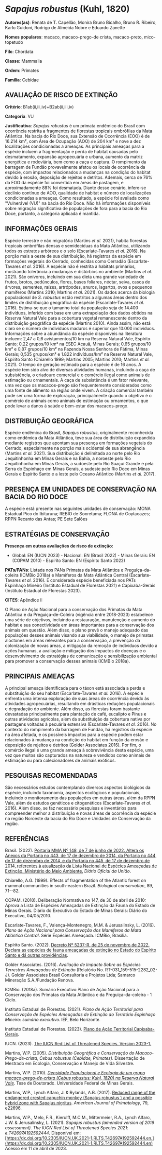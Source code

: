 # *Sapajus robustus* (Kuhl, 1820)

**Autores(as)**: Renata de T. Capellão, Monira Bruno Bicalho, Bruno R.  Ribeiro, Karlo Guidoni, Rodrigo de Almeida Nobre e Eduardo Zanette

**Nomes populares**: macaco, macaco-prego-de crista, macaco-preto, mico-topetudo

**Filo**: Chordata

**Classe**: Mammalia

**Ordem**: Primates

**Família**: Cebidae

## AVALIAÇÃO DE RISCO DE EXTINÇÃO

**Critério**: B1ab(ii,iii,iv)+B2ab(ii,iii,iv)

**Categoria**: VU

**Justificativa**: *Sapajus robustus* é um primata endêmico do Brasil com ocorrência restrita a fragmentos de florestas tropicais ombrófilas da Mata Atlântica. Na bacia do Rio Doce, sua Extensão de Ocorrência (EOO) é de 16.214 km², com Área de Ocupação (AOO) de 204 km² e nove a dez localizações condicionadas a ameaças. As principais ameaças para a espécie incluem a fragmentação e perda de habitat causadas pelo desmatamento, expansão agropecuária e urbana, aumento da matriz energética e rodoviária, bem como a caça e captura. O rompimento da barragem de Fundão provavelmente afetou os locais de ocorrência da espécie, com impactos relacionados a mudanças na condição do habitat devido à erosão, deposição de rejeitos e detritos. Ademais, cerca de 76% da EOO da espécie foi convertida em áreas de pastagem, e aproximadamente 88% foi desmatada. Diante desse cenário, infere-se declínio contínuo de AOO, qualidade de habitat e número de localizações
condicionadas a ameaças. Como resultado, a espécie foi avaliada como "Vulnerável (VU)" na bacia do Rio Doce. Não há informações disponíveis sobre migração significativa de populações de fora para a bacia do Rio Doce, portanto, a categoria aplicada é mantida.

## INFORMAÇÕES GERAIS

Espécie terrestre e não migratória (Martins *et al.* 2021), habita florestas tropicais ombrófilas densas e semidecíduas da Mata Atlântica, utilizando todos os estratos arbóreos e o solo (Escarlate-Tavares *et al.* 2016). Na porção mais a oeste de sua distribuição, há registros da espécie em formações vegetais do Cerrado, conhecidas como Cerradão (Escarlate-Tavares *et al.* 2016). A espécie não é restrita a habitats primários, mostrando tolerância a mudanças e distúrbios no ambiente (Martins *et al.* 2021). São onívoros, incluindo em sua dieta uma grande variedade de frutos, brotos, pedúnculos, flores, bases foliares, néctar, seiva, casca de árvores, sementes, raízes, artrópodes, anuros, lagartos, ovos e pequenos mamíferos (Martins 2010; Martins *et al.* 2021). Os dados acerca da biologia populacional de *S. robustus* estão restritos a algumas áreas dentro dos limites de distribuição geográfica da espécie (Escarlate-Tavares *et al.*
2016). Estima-se que o tamanho total da população seja de 14.400 indivíduos, inferido com base em uma extrapolação dos dados obtidos na Reserva Natural Vale para a cobertura vegetal remanescente dentro da distribuição geográfica da espécie (Martins 2010). Ainda assim, não está claro se o número de indivíduos maduros é superior que 10.000 indivíduos. Informações sobre a abundância da espécie disponíveis na literatura incluem: 2,47 a 0,6 avistamentos/10 km na Reserva Natural Vale, Espírito Santo; 0,22 grupos/10 km² na ESEC Acauã, Minas Gerais; 0,65 grupos/10 km² e 0,87 grupos/10 km² na Fazenda Nossa Senhora de Fátima, Minas Gerais; 0,535 grupos/km² e 1.822 indivíduos/km² na Reserva Natural Vale, Espírito Santo (Chiarello 1999; Martins 2005; Martins 2010; Martins *et al.* 2021). O tempo de geração estimado para a espécie é de 16 anos. A espécie tem sido alvo de diversas atividades humanas, incluindo a caça de subsistência, o criadouro comercial e o
comércio ilegal como animais de estimação ou ornamentais. A caça de subsistência é um fator relevante, uma vez que os macacos-prego são frequentemente considerados como uma fonte de alimento na região onde vivem. A criação comercial também pode ser uma forma de exploração, principalmente quando o objetivo é o comércio de animais como animais de estimação ou ornamentos, o que pode levar a danos à saúde e bem-estar dos macacos-prego.

## DISTRIBUIÇÃO GEOGRÁFICA

Espécie endêmica do Brasil, *Sapajus robustus*, originalmente reconhecida como endêmica da Mata Atlântica, teve sua área de distribuição expandida mediante registros que apontam sua presença em formações vegetais do Cerrado, especialmente na porção mais ocidental de sua abrangência (Martins *et al.* 2021). Sua distribuição é delimitada ao norte pelo Rio Jequitinhonha em Minas Gerais e na Bahia, a noroeste pelo Rio Jequitinhonha em Minas Gerais, a sudoeste pelo Rio Suaçuí Grande e pela Serra do Espinhaço em Minas Gerais, a sudeste pelo Rio Doce em Minas Gerais e Espírito Santo e a leste pelo Oceano Atlântico (Martins *et al.* 2017).

## PRESENÇA EM UNIDADES DE CONSERVAÇÃO NA BACIA DO RIO DOCE

A espécie está presente nas seguintes unidades de conservação: MONA Estadual Pico do Ibituruna; REBIO de Sooretama; FLONA de Goytacazes; RPPN Recanto das Antas; PE Sete Salões

## ESTRATÉGIAS DE CONSERVAÇÃO

**Presença em outras avaliações de risco de extinção:**

-   Global: EN (IUCN 2023) -   Nacional: EN (Brasil 2022) -   Minas Gerais: EN (COPAM 2010) -   Espírito Santo: EN (Espírito Santo 2022)

**PATs/PANs**: Listada nos PANs Primatas da Mata Atlântica e Preguiça-da-coleira (ICMBio 2018a) e Mamíferos da Mata Atlântica Central (Escarlate-Tavares *et al.* 2016). É considerada espécie beneficiada nos PATs Espinhaço Mineiro (Instituto Estadual de Florestas 2021) e Capixaba-Gerais (Instituto Estadual de Florestas 2023).

**CITES**: Apêndice II

O Plano de Ação Nacional para a conservação dos Primatas da Mata Atlântica e da Preguiça-de-Coleira (vigência entre 2018-2023) estabelece uma série de objetivos, incluindo a restauração, manutenção e aumento do habitat e sua conectividade em áreas importantes para a conservação dos animais em questão. Além disso, o plano prevê o manejo adequado das populações desses animais visando sua viabilidade, o manejo de primatas alóctones em áreas relevantes para a conservação, a prevenção da colonização de novas áreas, a mitigação da remoção de indivíduos devido a ações humanas, a avaliação e mitigação dos impactos de doenças e o desenvolvimento de estratégias de comunicação e sensibilização ambiental para promover a conservação desses animais (ICMBio 2018a).

## PRINCIPAIS AMEAÇAS

A principal ameaça identificada para o táxon está associada a perda e substituição do seu habitat (Escarlate-Tavares *et al.* 2016). A espécie enfrenta uma intensa exploração de suas áreas de ocorrência devido às atividades agropecuárias, resultando em drásticas reduções populacionais e degradação do ambiente. Além disso, as florestas foram bastante devastadas principalmente para plantação de café, eucalipto e Pinus e outras atividades agrícolas, além da substituição da cobertura nativa por pastagens voltadas à pecuária extensiva (Escarlate-Tavares *et al.* 2016). No contexto do rompimento da barragem de Fundão, há registros da espécie na área afetada, e os possíveis impactos para a espécie podem estar relacionados à mudança na condição do habitat em função da erosão e deposição de rejeitos e detritos (Golder Associates 2016). Por fim, o comércio ilegal é uma grande ameaça à sobrevivência desta espécie, uma vez que muitos são
capturados na natureza e vendidos como animais de estimação ou para colecionadores de animais exóticos.

## PESQUISAS RECOMENDADAS

São necessários estudos contemplando diversos aspectos biológicos da espécie, incluindo taxonomia, aspectos ecológicos e populacionais, incluindo o monitoramento das populações em outras áreas, além da RPPN Vale, além de estudos genéticos e citogenéticos (Escarlate-Tavares *et al.* 2016). Além disso, se faz necessário pesquisas e inventários para compreender melhor a distribuição e novas áreas de ocorrência da espécie na região Noroeste da bacia do Rio Doce e Unidades de Conservação da região.

## REFERÊNCIAS

Brasil. (2022). [Portaria MMA Nº 148, de 7 de junho de 2022. Altera os Anexos da Portaria no 443, de 17 de dezembro de 2014, da Portaria no 444, de 17 de dezembro de 2014, e da Portaria no 445, de 17 de dezembro de 2014, referentes à atualização da Lista Nacional de Espécies Ameaçadas de Extinção. Ministério do Meio Ambiente.](https://in.gov.br/en/web/dou/-/portaria-mma-n-148-de-7-de-junho-de-2022-406272733) *Diário Oficial da União*.

Chiarello, A.G. (1999). Effects of fragmentation of the Atlantic forest on mammal communities in south-eastern Brazil. *Biological conservation*, 89, 71--82.

COPAM. (2010). Deliberação Normativa no 147, de 30 de abril de 2010: Aprova a Lista de Espécies Ameaçadas de Extinção da Fauna do Estado de Minas Gerais. Diário do Executivo do Estado de Minas Gerais: Diário do Executivo, 04/05/2010.

Escarlate-Tavares, F., Valença-Montenegro, M.M. & Jerusalinsky, L.  (2016). *Plano de Ação Nacional para Conservação dos Mamíferos da Mata Atlântica Central*. Série Espécies Ameaçada. ICMBio, Brasília.

Espírito Santo. (2022). [Decreto Nº 5237-R, de 25 de novembro de 2022.  Declara as espécies de fauna ameaçadas de extinção no Estado do Espírito Santo e dá outras providências](https://iema.es.gov.br/Media/iema/FAUNA/Decreto%205237-R_2022_25-Nov%20-%20Fauna%20(s-peixes)%20-%20Lista%20de%20Esp%C3%A9cies%20Amea%C3%A7adas%20de%20Extin%C3%A7%C3%A3o.pdf).

Golder Associates. (2016). *Avaliação de Impacto Sobre as Espécies Terrestres Ameaçadas de Extinção* (Relatório No.  RT-031_159-515-2282_02-J). Golder Associates Brasil Consultoria e Projetos Ltda; Samarco Mineração S.A./Fundação Renova.

ICMBio. (2018a). Sumário Executivo Plano de Ação Nacional para a Conservação dos Primatas da Mata Atlântica e da Preguiça-da-coleira - 1 Ciclo.

Instituto Estadual de Florestas. (2021). *Plano de Ação Territorial para Conservação de Espécies Ameaçadas de Extinção do Território Espinhaço Mineiro: sumário executivo*. IEF, Belo Horizonte.

Instituto Estadual de Florestas. (2023). [Plano de Ação Territorial Capixaba-Gerais](http://www.ief.mg.gov.br/biodiversidade/-planodeacaoterritorialcapixabagerais).

IUCN. (2023). [The IUCN Red List of Threatened Species. Version 2023-1.](https://www.iucnredlist.org.)

Martins, W.P. (2005). *Distribuição Geográfica e Conservação do Macaco-Prego-de-crista, Cebus robustus (Cebidae, Primates)*. Dissertação de Mestrado em Ecologia, Conservação e Manejo de Vida Silvestre.

Martins, W.P. (2010). [*Densidade Populacional e Ecologia de um grupo macaco-prego-de-crista (Cebus robustus; Kuhl, 1820) na Reserva Natural Vale*](http://hdl.handle.net/1843/BUOS-8MAGGM). Tese de Doutorado.  Universidade Federal de Minas Gerais.

Martins, W.P., Lynch Alfaro, J. & Rylands, A.B. (2017). [Reduced range of the endangered crested capuchin monkey (Sapajus robustus ) and a possible hybrid zone with Sapajus nigritus](https://doi.org/10.1002/ajp.22696). *American Journal of Primatology*, 79, e22696.

Martins, W.P., Melo, F.R., Kierulff, M.C.M., Mittermeier, R.A., Lynch Alfaro, J.W. & Jerusalinsky, L. (2021). *Sapajus robustus (amended version of 2019 assessment)*. *The IUCN Red List of Threatened Species 2021: e.T42697A192592444*. Disponível em: [https://dx.doi.org/10.2305/IUCN.UK.2021-1.RLTS.T42697A192592444.en.](https://dx.doi.org/10.2305/IUCN.UK.2021-1.RLTS.T42697A192592444.en) Acesso em 11 de abril de 2023.
